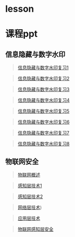 # lesson
# 课程ppt


## 信息隐藏与数字水印

>[信息隐藏与数字水印复习1](https://github.com/Tealalal/lesson/blob/main/%E4%BF%A1%E6%81%AF%E9%9A%90%E8%97%8F%E4%B8%8E%E6%95%B0%E5%AD%97%E6%B0%B4%E5%8D%B0/%E5%A4%8D%E4%B9%A0/1.py)

>[信息隐藏与数字水印复习2](https://github.com/Tealalal/lesson/blob/main/%E4%BF%A1%E6%81%AF%E9%9A%90%E8%97%8F%E4%B8%8E%E6%95%B0%E5%AD%97%E6%B0%B4%E5%8D%B0/%E5%A4%8D%E4%B9%A0/2.py)

>[信息隐藏与数字水印复习3](https://github.com/Tealalal/lesson/blob/main/%E4%BF%A1%E6%81%AF%E9%9A%90%E8%97%8F%E4%B8%8E%E6%95%B0%E5%AD%97%E6%B0%B4%E5%8D%B0/%E5%A4%8D%E4%B9%A0/3.py)

>[信息隐藏与数字水印复习4](https://github.com/Tealalal/lesson/blob/main/%E4%BF%A1%E6%81%AF%E9%9A%90%E8%97%8F%E4%B8%8E%E6%95%B0%E5%AD%97%E6%B0%B4%E5%8D%B0/%E5%A4%8D%E4%B9%A0/4.py)

>[信息隐藏与数字水印复习5](https://github.com/Tealalal/lesson/blob/main/%E4%BF%A1%E6%81%AF%E9%9A%90%E8%97%8F%E4%B8%8E%E6%95%B0%E5%AD%97%E6%B0%B4%E5%8D%B0/%E5%A4%8D%E4%B9%A0/5.py)

>[信息隐藏与数字水印复习6](https://github.com/Tealalal/lesson/blob/main/%E4%BF%A1%E6%81%AF%E9%9A%90%E8%97%8F%E4%B8%8E%E6%95%B0%E5%AD%97%E6%B0%B4%E5%8D%B0/%E5%A4%8D%E4%B9%A0/6.py)

>[信息隐藏与数字水印复习7](https://github.com/Tealalal/lesson/blob/main/%E4%BF%A1%E6%81%AF%E9%9A%90%E8%97%8F%E4%B8%8E%E6%95%B0%E5%AD%97%E6%B0%B4%E5%8D%B0/%E5%A4%8D%E4%B9%A0/7.py)

>[信息隐藏与数字水印复习8](https://github.com/Tealalal/lesson/blob/main/%E4%BF%A1%E6%81%AF%E9%9A%90%E8%97%8F%E4%B8%8E%E6%95%B0%E5%AD%97%E6%B0%B4%E5%8D%B0/%E5%A4%8D%E4%B9%A0/8.py)

## 物联网安全
>[物联网概述](https://github.com/Tealalal/lesson/blob/main/%E7%89%A9%E8%81%94%E7%BD%91%E5%AE%89%E5%85%A8/%E7%AC%AC1%E7%AB%A0%20%E7%89%A9%E8%81%94%E7%BD%91%E6%A6%82%E8%BF%B0.md)

>[感知层技术1](https://github.com/Tealalal/lesson/blob/main/%E7%89%A9%E8%81%94%E7%BD%91%E5%AE%89%E5%85%A8/%E7%AC%AC2%E7%AB%A0%20%E6%84%9F%E7%9F%A5%E5%B1%82%E6%8A%80%E6%9C%AF1.md)

>[感知层技术2](https://github.com/Tealalal/lesson/blob/main/%E7%89%A9%E8%81%94%E7%BD%91%E5%AE%89%E5%85%A8/%E7%AC%AC2%E7%AB%A0%20%E6%84%9F%E7%9F%A5%E5%B1%82%E6%8A%80%E6%9C%AF2.md)

>[网络层技术](https://github.com/Tealalal/lesson/blob/main/%E7%89%A9%E8%81%94%E7%BD%91%E5%AE%89%E5%85%A8/%E7%AC%AC3%E7%AB%A0%20%E7%BD%91%E7%BB%9C%E5%B1%82%E6%8A%80%E6%9C%AF.md))

>[应用层技术](https://github.com/Tealalal/lesson/blob/main/%E7%89%A9%E8%81%94%E7%BD%91%E5%AE%89%E5%85%A8/%E7%AC%AC4%E7%AB%A0%20%E5%BA%94%E7%94%A8%E5%B1%82%E6%8A%80%E6%9C%AF.md)

>[物联网感知层安全](https://github.com/Tealalal/lesson/blob/main/%E7%89%A9%E8%81%94%E7%BD%91%E5%AE%89%E5%85%A8/%E7%AC%AC2%E7%AB%A0%20%E6%84%9F%E7%9F%A5%E5%B1%82%E6%8A%80%E6%9C%AF2.md)


